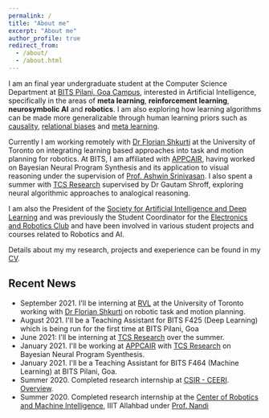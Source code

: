```yaml
---
permalink: /
title: "About me"
excerpt: "About me"
author_profile: true
redirect_from: 
  - /about/
  - /about.html
---
```


I am an final year undergraduate student at the Computer Science Department at [BITS Pilani, Goa Campus](https://www.bits-pilani.ac.in/goa/), interested in Artificial Intelligence, specifically in the areas of **meta learning**, **reinforcement learning**, **neurosymbolic AI** and **robotics**. I am also exploring how learning algorithms can be made more generalizable through human learning priors such as [causality](https://github.com/threewisemonkeys-as/causal-rl), [relational biases](https://github.com/threewisemonkeys-as/relational-rl) and [meta learning](https://github.com/threewisemonkeys-as/causal-meta-rl).

Currently I am working remotely with [Dr Florian Shkurti](http://www.cs.toronto.edu/~florian/) at the University of Toronto on integrating learning based approaches into task and motion planning for robotics. At BITS, I am affiliated with [APPCAIR](https://bits-pilani.ac.in/APPCAiR), having worked on Bayesian Neural Program Synthesis and its application to visual reasoning under the supervision of [Prof. Ashwin Srinivasan](https://www.bits-pilani.ac.in/goa/ashwin/profile). I also spent a summer with [TCS Research](https://www.tcs.com/tcs-research) supervised by Dr Gautam Shroff, exploring neural algorithmic approaches to analogical reasoning.

I am also the President of the [Society for Artificial Intelligence and Deep Learning](https://www.saidl.in) and was previously the Student Coordinator for the [Electronics and Robotics Club](http://erc-bpgc.github.io/) and have been involved in various student projects and courses related to Robotics and AI.

Details about my my research, projects and exeperience can be found in my [CV](../files/Atharv_Sonwane_CV.pdf).

## Recent News

- September 2021. I'll be interning at [RVL](https://rvl.cs.toronto.edu/) at the University of Toronto working with [Dr Florian Shkurti](http://www.cs.toronto.edu/~florian/) on robotic task and motion planning.
- August 2021. I'll be a Teaching Assistant for BITS F425 (Deep Learning) which is being run for the first time at BITS Pilani, Goa
- June 2021: I'll be interning at [TCS Research](https://www.tcs.com/tcs-research) over the summer.
- January 2021. I'll be working at [APPCAIR](https://www.bits-pilani.ac.in/appcair/) with [TCS Research](https://www.tcs.com/tcs-research) on Bayesian Neural Program Syenthesis.
- January 2021. I'll be a Teaching Assistant for BITS F464 (Machine Learning) at BITS Pilani, Goa.
- Summer 2020. Completed research internship at [CSIR - CEERI](ceeri.res.in). [Overview](../projects/drone_rl).
- Summer 2020. Completed research internship at the [Center of Robotics and Machine Intelligence](https://robita.iiita.ac.in/), IIIT Allahbad under [Prof. Nandi](https://sites.google.com/site/gcnandi/)
